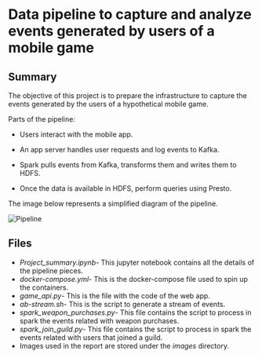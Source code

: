 # Data pipeline to capture and analyze events generated by users of a mobile game

## Summary

The objective of this project is to prepare the infrastructure to capture the events generated by the users of a hypothetical mobile game.

Parts of the pipeline:

- Users interact with the mobile app.

- An app server handles user requests and log events to Kafka.

- Spark pulls events from Kafka, transforms them and writes them to HDFS.

- Once the data is available in HDFS, perform queries using Presto.

The image below represents a simplified diagram of the pipeline.

![Pipeline](/images/pipeline.jpg)

## Files

- *Project_summary.ipynb*- This jupyter notebook contains all the details of the pipeline pieces.
- *docker-compose.yml*- This is the docker-compose file used to spin up the containers.
- *game_api.py*- This is the file with the code of the web app.
- *ab-stream.sh*- This is the script to generate a stream of events.
- *spark_weapon_purchases.py*- This file contains the script to process in spark the events related with weapon purchases.
- *spark_join_guild.py*- This file contains the script to process in spark the events related with users that joined a guild.
- Images used in the report are stored under the *images* directory.